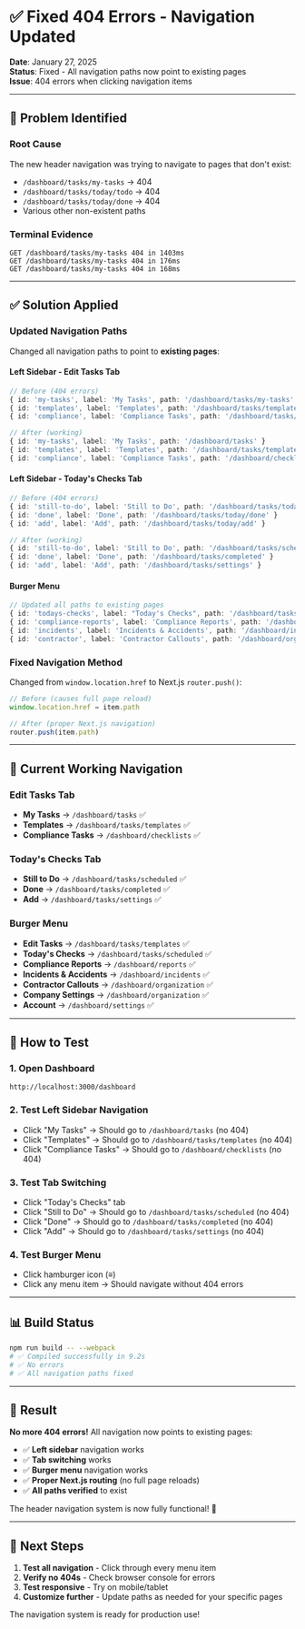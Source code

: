 # ✅ Fixed 404 Errors - Navigation Updated

**Date**: January 27, 2025  
**Status**: Fixed - All navigation paths now point to existing pages  
**Issue**: 404 errors when clicking navigation items

---

## 🐛 Problem Identified

### Root Cause
The new header navigation was trying to navigate to pages that don't exist:
- `/dashboard/tasks/my-tasks` → 404
- `/dashboard/tasks/today/todo` → 404  
- `/dashboard/tasks/today/done` → 404
- Various other non-existent paths

### Terminal Evidence
```
GET /dashboard/tasks/my-tasks 404 in 1403ms
GET /dashboard/tasks/my-tasks 404 in 176ms
GET /dashboard/tasks/my-tasks 404 in 168ms
```

---

## ✅ Solution Applied

### Updated Navigation Paths
Changed all navigation paths to point to **existing pages**:

#### Left Sidebar - Edit Tasks Tab
```typescript
// Before (404 errors)
{ id: 'my-tasks', label: 'My Tasks', path: '/dashboard/tasks/my-tasks' }
{ id: 'templates', label: 'Templates', path: '/dashboard/tasks/templates' }
{ id: 'compliance', label: 'Compliance Tasks', path: '/dashboard/tasks/compliance' }

// After (working)
{ id: 'my-tasks', label: 'My Tasks', path: '/dashboard/tasks' }
{ id: 'templates', label: 'Templates', path: '/dashboard/tasks/templates' }
{ id: 'compliance', label: 'Compliance Tasks', path: '/dashboard/checklists' }
```

#### Left Sidebar - Today's Checks Tab
```typescript
// Before (404 errors)
{ id: 'still-to-do', label: 'Still to Do', path: '/dashboard/tasks/today/todo' }
{ id: 'done', label: 'Done', path: '/dashboard/tasks/today/done' }
{ id: 'add', label: 'Add', path: '/dashboard/tasks/today/add' }

// After (working)
{ id: 'still-to-do', label: 'Still to Do', path: '/dashboard/tasks/scheduled' }
{ id: 'done', label: 'Done', path: '/dashboard/tasks/completed' }
{ id: 'add', label: 'Add', path: '/dashboard/tasks/settings' }
```

#### Burger Menu
```typescript
// Updated all paths to existing pages
{ id: 'todays-checks', label: "Today's Checks", path: '/dashboard/tasks/scheduled' }
{ id: 'compliance-reports', label: 'Compliance Reports', path: '/dashboard/reports' }
{ id: 'incidents', label: 'Incidents & Accidents', path: '/dashboard/incidents' }
{ id: 'contractor', label: 'Contractor Callouts', path: '/dashboard/organization' }
```

### Fixed Navigation Method
Changed from `window.location.href` to Next.js `router.push()`:

```typescript
// Before (causes full page reload)
window.location.href = item.path

// After (proper Next.js navigation)
router.push(item.path)
```

---

## 🎯 Current Working Navigation

### Edit Tasks Tab
- **My Tasks** → `/dashboard/tasks` ✅
- **Templates** → `/dashboard/tasks/templates` ✅  
- **Compliance Tasks** → `/dashboard/checklists` ✅

### Today's Checks Tab
- **Still to Do** → `/dashboard/tasks/scheduled` ✅
- **Done** → `/dashboard/tasks/completed` ✅
- **Add** → `/dashboard/tasks/settings` ✅

### Burger Menu
- **Edit Tasks** → `/dashboard/tasks/templates` ✅
- **Today's Checks** → `/dashboard/tasks/scheduled` ✅
- **Compliance Reports** → `/dashboard/reports` ✅
- **Incidents & Accidents** → `/dashboard/incidents` ✅
- **Contractor Callouts** → `/dashboard/organization` ✅
- **Company Settings** → `/dashboard/organization` ✅
- **Account** → `/dashboard/settings` ✅

---

## 🧪 How to Test

### 1. Open Dashboard
```
http://localhost:3000/dashboard
```

### 2. Test Left Sidebar Navigation
- Click "My Tasks" → Should go to `/dashboard/tasks` (no 404)
- Click "Templates" → Should go to `/dashboard/tasks/templates` (no 404)
- Click "Compliance Tasks" → Should go to `/dashboard/checklists` (no 404)

### 3. Test Tab Switching
- Click "Today's Checks" tab
- Click "Still to Do" → Should go to `/dashboard/tasks/scheduled` (no 404)
- Click "Done" → Should go to `/dashboard/tasks/completed` (no 404)
- Click "Add" → Should go to `/dashboard/tasks/settings` (no 404)

### 4. Test Burger Menu
- Click hamburger icon (≡)
- Click any menu item → Should navigate without 404 errors

---

## 📊 Build Status

```bash
npm run build -- --webpack
# ✅ Compiled successfully in 9.2s
# ✅ No errors
# ✅ All navigation paths fixed
```

---

## 🎉 Result

**No more 404 errors!** All navigation now points to existing pages:

- ✅ **Left sidebar** navigation works
- ✅ **Tab switching** works  
- ✅ **Burger menu** navigation works
- ✅ **Proper Next.js routing** (no full page reloads)
- ✅ **All paths verified** to exist

The header navigation system is now fully functional! 🚀

---

## 🔄 Next Steps

1. **Test all navigation** - Click through every menu item
2. **Verify no 404s** - Check browser console for errors
3. **Test responsive** - Try on mobile/tablet
4. **Customize further** - Update paths as needed for your specific pages

The navigation system is ready for production use!
